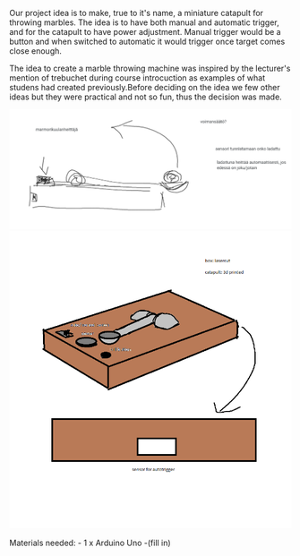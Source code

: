 Our project idea is to make, true to it's name, a miniature catapult for throwing marbles. The idea is to have both manual and automatic trigger, and for the catapult to have power adjustment. Manual trigger would be a button and when switched to automatic it would trigger once target comes close enough.

The idea to create a marble throwing machine was inspired by the lecturer's mention of trebuchet during course introcuction as examples of what studens had created previously.Before deciding on the idea we few other ideas but they were practical and not so fun, thus the decision was made.

<img src="images/first_drawing.png" width="700">


<img src="images/better_drawing.png" width="700">

Materials needed:
    - 1 x Arduino Uno
    -(fill in)